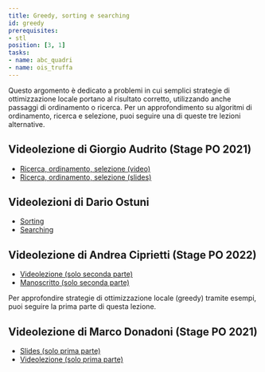 ```yaml
---
title: Greedy, sorting e searching
id: greedy
prerequisites:
- stl
position: [3, 1]
tasks:
- name: abc_quadri
- name: ois_truffa
---
```

Questo argomento è dedicato a problemi in cui semplici strategie di ottimizzazione locale portano al risultato corretto, utilizzando anche passaggi di ordinamento o ricerca. Per un approfondimento su algoritmi di ordinamento, ricerca e selezione, puoi seguire una di queste tre lezioni alternative.

## Videolezione di Giorgio Audrito (Stage PO 2021)

- [Ricerca, ordinamento, selezione (video)](https://youtu.be/1_rIGry0IKw)
- [Ricerca, ordinamento, selezione (slides)](https://wiki.olinfo.it/2021/ricerca_ordinamento_selezione.pdf)

## Videolezioni di Dario Ostuni

- [Sorting](https://youtu.be/iG9M_lBOOew)
- [Searching](https://youtu.be/8H9UC0KwTQU)

## Videolezione di Andrea Ciprietti (Stage PO 2022)

- [Videolezione (solo seconda parte)](https://youtu.be/OWfg-uqAgeQ)
- [Manoscritto (solo seconda parte)](https://wiki.olinfo.it/2022/lezione_1_-_algoritmica.pdf)

Per approfondire strategie di ottimizzazione locale (greedy) tramite esempi, puoi seguire la prima parte di questa lezione.

## Videolezione di Marco Donadoni (Stage PO 2021)
- [Slides (solo prima parte)](https://wiki.olinfo.it/2021/greedy_backtracking.pdf)
- [Videolezione (solo prima parte)](https://youtu.be/Hrp7_O2LOh8)
